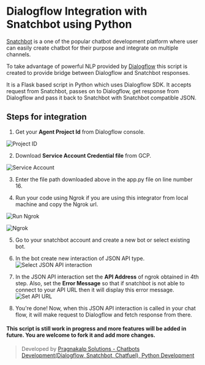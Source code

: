 # Dialogflow Integration with Snatchbot using Python

[Snatchbot](https://snatchbot.me/) is a one of the popular chatbot development platform where user can easily create chatbot for their purpose and integrate on multiple channels.

To take advantage of powerful NLP provided by [Dialogflow](https://dialogflow.com/) this script is created to provide bridge between Dialogflow and Snatchbot responses.

It is a Flask based script in Python which uses Dialogflow SDK. It accepts request from Snatchbot, passes on to Dialogflow, get response from Dialogflow and pass it back to Snatchbot with Snatchbot compatible JSON.

## Steps for integration
1. Get your **Agent Project Id** from Dialogflow console.

![Project ID](https://raw.githubusercontent.com/pragnakalp/dialogflow-connector-for-snatchbot-using-python/master/images/project_id.png)

2. Download **Service Account Credential file** from GCP.

![Service Account](https://raw.githubusercontent.com/pragnakalp/dialogflow-connector-for-snatchbot-using-python/master/images/service_account.png)

3. Enter the file path downloaded above in the app.py file on line number 16.

4. Run your code using Ngrok if you are using this integrator from local machine and copy the Ngrok url.

![Run Ngrok](https://raw.githubusercontent.com/pragnakalp/dialogflow-connector-for-snatchbot-using-python/master/images/run_ngrok.png)

![Ngrok](https://raw.githubusercontent.com/pragnakalp/dialogflow-connector-for-snatchbot-using-python/master/images/ngrok.png)

5. Go to your snatchbot account and create a new bot or select existing bot. 

6. In the bot create new interaction of JSON API type. 
![Select JSON API interaction](https://raw.githubusercontent.com/pragnakalp/dialogflow-connector-for-snatchbot-using-python/master/images/select-json-api-interaction.png)

7. In the JSON API interaction set the **API Address** of ngrok obtained in 4th step. Also, set the **Error Message** so that if snatchbot is not able to connect to your API URL then it will display this error message.
![Set API URL](https://raw.githubusercontent.com/pragnakalp/dialogflow-connector-for-snatchbot-using-python/master/images/set-api-url.png)

8. You're done! Now, when this JSON API interaction is called in your chat flow, it will make request to Dialogflow and fetch response from there.

#### This script is still work in progress and more features will be added in future. You are welcome to fork it and add more changes.

> Developed by [Pragnakalp Solutions - Chatbots Development(Dialogflow, Snatchbot, Chatfuel), Python Development](https://pragnakalp.com/)

